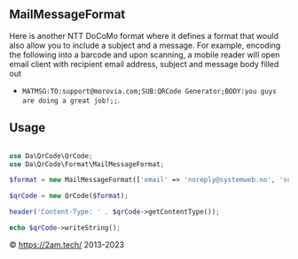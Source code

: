 MailMessageFormat
-----------------

Here is another NTT DoCoMo format where it defines a format that would also allow you to include a subject and a 
message. For example, encoding the following into a barcode and upon scanning, a mobile reader will open email client 
with recipient email address, subject and message body filled out 
- `MATMSG:TO:support@morovia.com;SUB:QRCode Generator;BODY:you guys are doing a great job!;;`.

Usage
-----

```php 

use Da\QrCode\QrCode;
use Da\QrCode\Format\MailMessageFormat; 

$format = new MailMessageFormat(['email' => 'noreply@systemweb.no', 'subject' => 'test', 'body' => 'test-body']);

$qrCode = new QrCode($format);

header('Content-Type: ' . $qrCode->getContentType());

echo $qrCode->writeString();

```

© https://2am.tech/ 2013-2023
